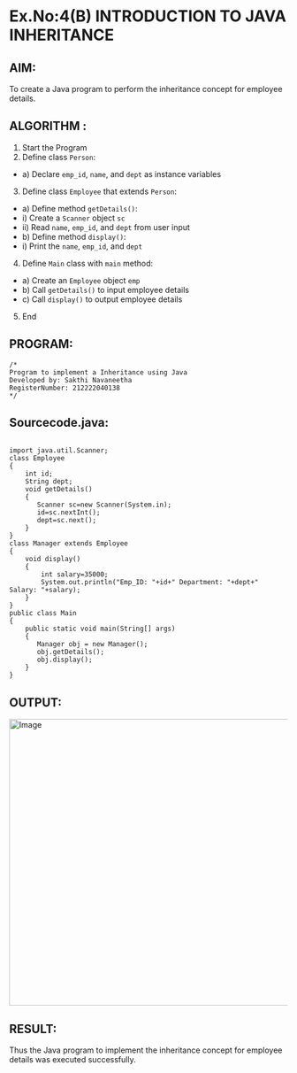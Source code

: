 # Ex.No:4(B) INTRODUCTION TO JAVA INHERITANCE

## AIM:
To create  a Java program to perform the inheritance concept for employee details.

## ALGORITHM :
1.	Start the Program
2.	Define class `Person`:
-	a) Declare `emp_id`, `name`, and `dept` as instance variables
3.	Define class `Employee` that extends `Person`:
-	a) Define method `getDetails()`:
-	i) Create a `Scanner` object `sc`
-	ii) Read `name`, `emp_id`, and `dept` from user input
-	b) Define method `display()`:
-	i) Print the `name`, `emp_id`, and `dept`
4.	Define `Main` class with `main` method:
-	a) Create an `Employee` object `emp`
-	b) Call `getDetails()` to input employee details
-	c) Call `display()` to output employee details
5.	End








## PROGRAM:
 ```
/*
Program to implement a Inheritance using Java
Developed by: Sakthi Navaneetha
RegisterNumber: 212222040138
*/
```

## Sourcecode.java:
```

import java.util.Scanner;
class Employee 
{
    int id;
    String dept;
    void getDetails()
    {
       Scanner sc=new Scanner(System.in);
       id=sc.nextInt();
       dept=sc.next();
    }
}
class Manager extends Employee
{
    void display()
    {
        int salary=35000;
        System.out.println("Emp_ID: "+id+" Department: "+dept+" Salary: "+salary);
    }
}
public class Main
{
    public static void main(String[] args)
    {
       Manager obj = new Manager();
       obj.getDetails();
       obj.display();
    }
}

```



## OUTPUT:

<img width="518" alt="Image" src="https://github.com/user-attachments/assets/1911eabd-84ed-4cfd-a167-cf18253126c5" />

## RESULT:
Thus the Java program to implement the inheritance concept for employee details was  executed successfully.

